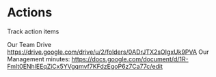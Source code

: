 # Actions
Track action items 

Our Team Drive https://drive.google.com/drive/u/2/folders/0ADrJTX2sOIgxUk9PVA 
Our Management minutes: https://docs.google.com/document/d/1R-Fmlt0ENhlEEqZiCx5YVgqmvf7KFdzEgoP6z7Ca77c/edit
